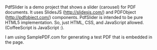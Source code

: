PdfSlider is a demo project that shows a slider (carousel) for PDF documents.
It uses SlidesJS (http://slidesjs.com/) and PDFObject (http://pdfobject.com/) components.
PdfSlider is intended to be pure HTML5 implementation. So, just HTML, CSS, and JavaScript allowed. (CoffeeScript is JavaScript :).

I am using SamplePDF.com for generating a test PDF that is embedded in the page.
